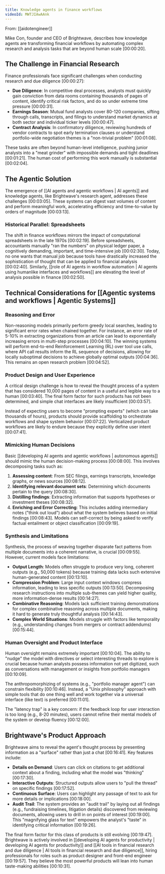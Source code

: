 ```yaml
---
title: Knowledge agents in finance workflows
videoId: MWTJIAwAAnk
---
```


From: [[aidotengineer]] <br/> 

Mike Con, founder and CEO of Brightwave, describes how knowledge agents are transforming financial workflows by automating complex research and analysis tasks that are beyond human scale <a class="yt-timestamp" data-t="00:00:20">[00:00:20]</a>.

## The Challenge in Financial Research

Finance professionals face significant challenges when conducting research and due diligence <a class="yt-timestamp" data-t="00:00:27">[00:00:27]</a>:
*   **Due Diligence**: In competitive deal processes, analysts must quickly gain conviction from data rooms containing thousands of pages of content, identify critical risk factors, and do so under extreme time pressure <a class="yt-timestamp" data-t="00:00:31">[00:00:31]</a>.
*   **Earnings Season**: Mutual fund analysts cover 80-120 companies, sifting through calls, transcripts, and filings to understand market dynamics at both sector and individual ticker levels <a class="yt-timestamp" data-t="00:00:47">[00:00:47]</a>.
*   **Contract Analysis**: In confirmatory diligence, reviewing hundreds of vendor contracts to spot early termination clauses or understand portfolio-wide negotiation themes is a "non-trivial problem" <a class="yt-timestamp" data-t="00:01:08">[00:01:08]</a>.

These tasks are often beyond human-level intelligence, pushing junior analysts into a "meat grinder" with impossible demands and tight deadlines <a class="yt-timestamp" data-t="00:01:21">[00:01:21]</a>. The human cost of performing this work manually is substantial <a class="yt-timestamp" data-t="00:02:04">[00:02:04]</a>.

## The Agentic Solution

The emergence of [[AI agents and agentic workflows | AI agents]] and knowledge agents, like Brightwave's research agent, addresses these challenges <a class="yt-timestamp" data-t="00:03:05">[00:03:05]</a>. These systems can digest vast volumes of content and perform meaningful work, accelerating efficiency and time-to-value by orders of magnitude <a class="yt-timestamp" data-t="00:03:13">[00:03:13]</a>.

### Historical Parallel: Spreadsheets

The shift in finance workflows mirrors the impact of computational spreadsheets in the late 1970s <a class="yt-timestamp" data-t="00:02:19">[00:02:19]</a>. Before spreadsheets, accountants manually "ran the numbers" on physical ledger paper, a cognitively demanding, important, and time-intensive job <a class="yt-timestamp" data-t="00:02:30">[00:02:30]</a>. Today, no one wants that manual job because tools have drastically increased the sophistication of thought that can be applied to financial analysis <a class="yt-timestamp" data-t="00:02:40">[00:02:40]</a>. Similarly, [[role of AI agents in workflow automation | AI agents using humanlike interfaces and workflows]] are elevating the level of analysis possible in finance <a class="yt-timestamp" data-t="00:02:50">[00:02:50]</a>.

## Technical Considerations for [[Agentic systems and workflows | Agentic Systems]]

### Reasoning and Error

Non-reasoning models primarily perform greedy local searches, leading to significant error rates when chained together. For instance, an error rate of 5-10% in extracting organizations from an article can lead to exponentially increasing errors in multi-step processes <a class="yt-timestamp" data-t="00:04:10">[00:04:10]</a>. The winning systems will perform end-to-end Reinforcement Learning (RL) over tool use calls, where API call results inform the RL sequence of decisions, allowing for locally suboptimal decisions to achieve globally optimal outputs <a class="yt-timestamp" data-t="00:04:36">[00:04:36]</a>. This remains an open research problem <a class="yt-timestamp" data-t="00:04:52">[00:04:52]</a>.

### Product Design and User Experience

A critical design challenge is how to reveal the thought process of a system that has considered 10,000 pages of content in a useful and legible way to a human <a class="yt-timestamp" data-t="00:03:40">[00:03:40]</a>. The final form factor for such products has not been determined, and simple chat interfaces are likely insufficient <a class="yt-timestamp" data-t="00:03:57">[00:03:57]</a>.

Instead of expecting users to become "prompting experts" (which can take thousands of hours), products should provide scaffolding to orchestrate workflows and shape system behavior <a class="yt-timestamp" data-t="00:07:22">[00:07:22]</a>. Verticalized product workflows are likely to endure because they explicitly define user intent <a class="yt-timestamp" data-t="00:07:41">[00:07:41]</a>.

### Mimicking Human Decisions

Basic [[developing AI agents and agentic workflows | autonomous agents]] should mimic the human decision-making process <a class="yt-timestamp" data-t="00:08:00">[00:08:00]</a>. This involves decomposing tasks such as:
1.  **Assessing content**: From SEC filings, earnings transcripts, knowledge graphs, or news sources <a class="yt-timestamp" data-t="00:08:12">[00:08:12]</a>.
2.  **Identifying relevant document sets**: Determining which documents pertain to the query <a class="yt-timestamp" data-t="00:08:30">[00:08:30]</a>.
3.  **Distilling findings**: Extracting information that supports hypotheses or investment theses <a class="yt-timestamp" data-t="00:08:32">[00:08:32]</a>.
4.  **Enriching and Error Correcting**: This includes adding intermediary notes ("think out loud") about what the system believes based on initial findings <a class="yt-timestamp" data-t="00:08:43">[00:08:43]</a>. Models can self-correct by being asked to verify factual entailment or object classification <a class="yt-timestamp" data-t="00:09:19">[00:09:19]</a>.

### Synthesis and Limitations

Synthesis, the process of weaving together disparate fact patterns from multiple documents into a coherent narrative, is crucial <a class="yt-timestamp" data-t="00:09:55">[00:09:55]</a>. However, current models face limitations:
*   **Output Length**: Models often struggle to produce very long, coherent outputs (e.g., 50,000 tokens) because training data lacks such extensive human-generated content <a class="yt-timestamp" data-t="00:13:10">[00:13:10]</a>.
*   **Compression Problem**: Large input context windows compress information, leading to less specific outputs <a class="yt-timestamp" data-t="00:13:50">[00:13:50]</a>. Decomposing research instructions into multiple sub-themes can yield higher quality, more information-dense results <a class="yt-timestamp" data-t="00:14:27">[00:14:27]</a>.
*   **Combinative Reasoning**: Models lack sufficient training demonstrations for complex combinative reasoning across multiple documents, making it hard to generate truly thoughtful analysis <a class="yt-timestamp" data-t="00:14:43">[00:14:43]</a>.
*   **Complex World Situations**: Models struggle with factors like temporality (e.g., understanding changes from mergers or contract addendums) <a class="yt-timestamp" data-t="00:15:44">[00:15:44]</a>.

### Human Oversight and Product Interface

Human oversight remains extremely important <a class="yt-timestamp" data-t="00:10:04">[00:10:04]</a>. The ability to "nudge" the model with directives or select interesting threads to explore is crucial because human analysts possess information not yet digitized, such as conversations with management or insights from portfolio managers <a class="yt-timestamp" data-t="00:10:09">[00:10:09]</a>.

The anthropomorphizing of systems (e.g., "portfolio manager agent") can constrain flexibility <a class="yt-timestamp" data-t="00:10:46">[00:10:46]</a>. Instead, a "Unix philosophy" approach with simple tools that do one thing well and work together via a universal interface (like text) is preferred <a class="yt-timestamp" data-t="00:11:01">[00:11:01]</a>.

The "latency trap" is a key concern: if the feedback loop for user interaction is too long (e.g., 8-20 minutes), users cannot refine their mental models of the system or develop fluency <a class="yt-timestamp" data-t="00:12:00">[00:12:00]</a>.

## Brightwave's Product Approach

Brightwave aims to reveal the agent's thought process by presenting information as a "surface" rather than just a chat <a class="yt-timestamp" data-t="00:16:41">[00:16:41]</a>. Key features include:
*   **Details on Demand**: Users can click on citations to get additional context about a finding, including what the model was "thinking" <a class="yt-timestamp" data-t="00:17:30">[00:17:30]</a>.
*   **Interactive Outputs**: Structured outputs allow users to "pull the thread" on specific findings <a class="yt-timestamp" data-t="00:17:52">[00:17:52]</a>.
*   **Continuous Surface**: Users can highlight any passage of text to ask for more details or implications <a class="yt-timestamp" data-t="00:18:00">[00:18:00]</a>.
*   **Audit Trail**: The system provides an "audit trail" by laying out all findings (e.g., fundraising timelines, litigation details) discovered from reviewing documents, allowing users to drill in on points of interest <a class="yt-timestamp" data-t="00:19:00">[00:19:00]</a>. This "magnifying glass for text" empowers the analyst's "taste" in identifying critical information <a class="yt-timestamp" data-t="00:19:26">[00:19:26]</a>.

The final form factor for this class of products is still evolving <a class="yt-timestamp" data-t="00:19:47">[00:19:47]</a>. Brightwave is actively involved in [[developing AI agents for productivity | developing AI agents for productivity]] and [[AI tools in financial research and due diligence | AI tools in financial research and due diligence]], hiring professionals for roles such as product designer and front-end engineer <a class="yt-timestamp" data-t="00:19:57">[00:19:57]</a>. They believe the most powerful products will lean into human taste-making abilities <a class="yt-timestamp" data-t="00:10:31">[00:10:31]</a>.
